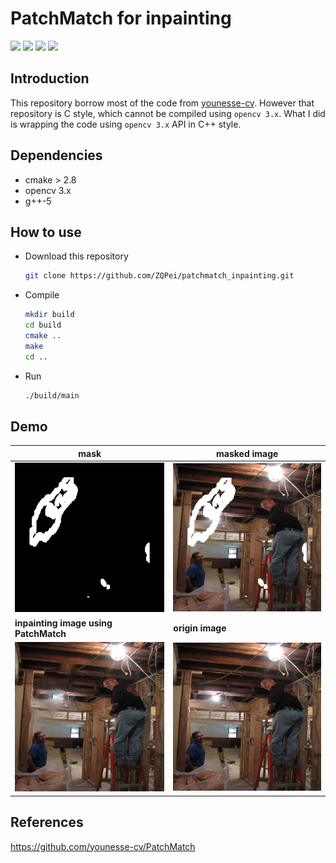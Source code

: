 # PatchMatch for inpainting

![](https://img.shields.io/badge/build-passing-green)  ![](https://img.shields.io/badge/opencv-3.x-green)  ![](https://img.shields.io/badge/cmake-%3E2.8-orange)  ![](https://img.shields.io/badge/Lisence-MIT-yellow)

## Introduction

This repository borrow most of the code from [younesse-cv](https://github.com/younesse-cv/PatchMatch).  However that repository is C style, which cannot be compiled using `opencv 3.x`.  What I did is wrapping the code using `opencv 3.x` API in C++ style.



## Dependencies

- cmake > 2.8
- opencv 3.x
- g++-5



## How to use

- Download this repository

  ```bash
  git clone https://github.com/ZQPei/patchmatch_inpainting.git
  ```

- Compile

  ```bash
  mkdir build
  cd build
  cmake ..
  make
  cd ..
  ```

- Run

  ```bash
  ./build/main
  ```



## Demo

| mask                                                  | masked image                                                 |
| ----------------------------------------------------- | ------------------------------------------------------------ |
| ![](./image_files/inpainting/mask/mask_00001.png)     | ![](./image_files/inpainting/masked_image/masked_image_00001.png) |
| **inpainting image using PatchMatch**                 | **origin image**                                             |
| ![](./image_files/inpainting/output/output_00001.png) | ![](./image_files/inpainting/image/image_00001.png)          |






## References

https://github.com/younesse-cv/PatchMatch

